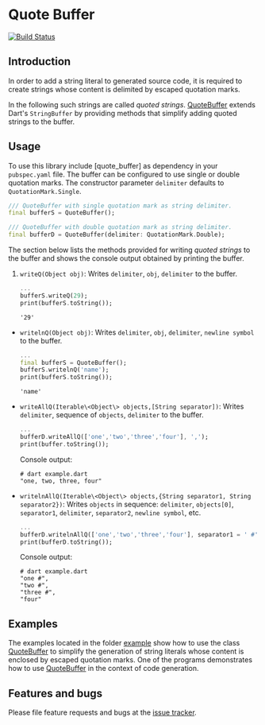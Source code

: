 # Quote Buffer
[![Build Status](https://travis-ci.com/simphotonics/quote_buffer.svg?branch=master)](https://travis-ci.com/simphotonics/quote_buffer)

## Introduction

In order to add a string literal to generated source code, it is required
to create strings whose content is delimited by escaped quotation marks.

In the following such strings are called *quoted strings*. [QuoteBuffer]
extends Dart's `StringBuffer` by providing methods that simplify
adding quoted strings to the buffer.

## Usage

To use this library include [quote_buffer] as dependency in your `pubspec.yaml` file. The buffer can be configured to use single or double quotation marks. The constructor parameter `delimiter` defaults
to `QuotationMark.Single`.
```Dart
/// QuoteBuffer with single quotation mark as string delimiter.
final bufferS = QuoteBuffer();

/// QuoteBuffer with double quotation mark as string delimiter.
final bufferD = QuoteBuffer(delimiter: QuotationMark.Double);
```

The section below lists the methods provided for writing *quoted strings* to the buffer and shows the console output obtained by printing the buffer.
1. `writeQ(Object obj)`: Writes `delimiter`, `obj`, `delimiter` to the buffer.
    ```Dart
    ...
    bufferS.writeQ(29);
    print(bufferS.toString());
    ```
    ```Console
    '29'
    ```
- `writelnQ(Object obj)`: Writes `delimiter`, `obj`, `delimiter`, `newline symbol` to the buffer.
  ```Dart
  ...
  final bufferS = QuoteBuffer();
  bufferS.writelnQ('name');
  print(bufferS.toString());
  ```
  ```Console
  'name'

  ```
- `writeAllQ(Iterable\<Object\> objects,[String separator])`: Writes `delimiter`, sequence of `objects`, `delimiter` to the buffer.
  ```Dart
  ...
  bufferD.writeAllQ(['one','two','three','four'], ',');
  print(buffer.toString());
  ```
  Console output:
  ```Console
  # dart example.dart
  "one, two, three, four"
  ```
- `writelnAllQ(Iterable\<Object\> objects,{String separator1, String separator2})`: Writes `objects` in sequence: `delimiter`, `objects[0]`, `separator1`, `delimiter`, `separator2`, `newline symbol`, etc.
  ```Dart
  ...
  bufferD.writelnAllQ(['one','two','three','four'], separator1 = ' #', separator2 = ',');
  print(bufferD.toString());
  ```
  Console output:
  ```Console
  # dart example.dart
  "one #",
  "two #",
  "three #",
  "four"

  ```

## Examples

The examples located in the folder [example] show how to use the class [QuoteBuffer] to simplify the generation of string literals whose content is enclosed by escaped quotation marks. One of the programs demonstrates how to use [QuoteBuffer] in the context of code generation.

## Features and bugs

Please file feature requests and bugs at the [issue tracker].

[issue tracker]: https://github.com/simphotonics/quote_buffer/issues
[code_builder]: https://pub.dev/packages/code_builder
[example]: example
[QuoteBuffer]: https://pub.dev/packages/quote_buffer